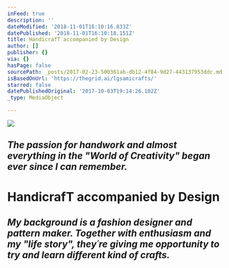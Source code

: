 ```yaml
---
inFeed: true
description: ''
dateModified: '2018-11-01T16:10:16.833Z'
datePublished: '2018-11-01T16:10:18.151Z'
title: HandicrafT accompanied by Design
author: []
publisher: {}
via: {}
hasPage: false
sourcePath: _posts/2017-02-23-500361ab-db12-4f84-9d27-443137953ddc.md
isBasedOnUrl: 'https://thegrid.ai/lgsamicrafts/'
starred: false
datePublishedOriginal: '2017-10-03T19:14:26.102Z'
_type: MediaObject

---
```

![](https://the-grid-user-content.s3-us-west-2.amazonaws.com/8a2022a5-1315-41ea-911e-643ef84d2a16.jpg)

## _The passion for handwork and almost everything in the "World of Creativity" began ever since I can remember._

# HandicrafT accompanied by Design

## _My background is a fashion designer and pattern maker. Together with enthusiasm and my "life story", they´re giving me opportunity to try and learn different kind of crafts._